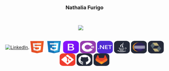 <!-- markdownlint-disable MD033 MD041 -->
<h3 align="center" width=600& height=10 color=f75c7e>Nathalia Furigo</h3>&#8287;&#8287;&#8287;&#8287;&#8287;
<p align="center">
  <a>
    <img src="https://readme-typing-svg.demolab.com/?lines=Desenvolvedora Back-end Júnior Java/.NET&font=Fira%20Code&center=true&width=600&height=20&color=f75c7e&vCenter=true&pause=1000&size=20"/>          
  </a>&#8287;&#8287;&#8287;&#8287;&#8287;
</p>

<div align="center">
  <div style="display: inline_block"><br>
    <a href="https://www.linkedin.com/in/nathalia-furigo-968136113">
      <img align="center" alt="LinkedIn" height="40" width="40" title="LinkedIn" src="https://i.imgur.com/yRpa1dQ.png"/>
    </a
    <img align="center" alt="Angular" height="40" width="50" 
     src="https://cdn.jsdelivr.net/gh/devicons/devicon/icons/angularjs/angularjs-original.svg">
    <img align="center" alt="HTML" height="40" width="50"
      src="https://raw.githubusercontent.com/devicons/devicon/master/icons/html5/html5-original.svg">
    <img align="center" alt="CSS" height="40" width="50"
      src="https://raw.githubusercontent.com/devicons/devicon/master/icons/css3/css3-original.svg">
    <img align="center" alt="bootstrap" height="40" width="50"
      src="https://github.com/tandpfun/skill-icons/blob/main/icons/Bootstrap.svg">
    <img align="center" alt="cs" height="40" width="50"
      src="https://github.com/tandpfun/skill-icons/blob/main/icons/CS.svg">
    <img align="center" alt="Dotnet" height="40" width="50"
      src="https://github.com/tandpfun/skill-icons/blob/main/icons/DotNet.svg">
    <img align="center" alt="Java" height="40" width="50" 
      src="https://github.com/tandpfun/skill-icons/blob/main/icons/Java-Dark.svg">
    <img align="center" alt="eclipse" height="40" width="50"
      src="https://github.com/tandpfun/skill-icons/blob/main/icons/Eclipse-Dark.svg">
    <img align="center" alt="hibernate" height="40" width="50"
      src="https://github.com/tandpfun/skill-icons/blob/main/icons/Hibernate-Dark.svg">
    <img align="center" alt="github" height="40" width="50"
      src="https://github.com/tandpfun/skill-icons/blob/main/icons/Git.svg">
    <img align="center" alt="hibernate" height="40" width="50"
      src="https://github.com/tandpfun/skill-icons/blob/main/icons/Github-Dark.svg">
    <img align="center" alt="hibernate" height="40" width="50"
      src="https://github.com/tandpfun/skill-icons/blob/main/icons/GitLab-Dark.svg">
    
</div>
